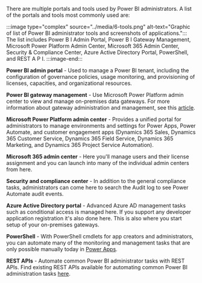 There are multiple portals and tools used by Power BI administrators. A list of the portals and tools most commonly used are:

:::image type="complex" source="../media/6-tools.png" alt-text="Graphic of list of Power BI administrator tools and screenshots of applications.":::
   The list includes Power B I Admin Portal, Power B I Gateway Management, Microsoft Power Platform Admin Center, Microsoft 365 Admin Center, Security & Compliance Center, Azure Active Directory Portal, PowerShell, and REST A P I.
:::image-end:::

**Power BI admin portal** - Used to manage a Power BI tenant, including the configuration of governance policies, usage monitoring, and provisioning of licenses, capacities, and organizational resources.

**Power BI gateway management** - Use Microsoft Power Platform admin center to view and manage on-premises data gateways. For more information about gateway administration and management, see this [article](/power-platform/admin/onpremises-data-gateway-management#manage-gateway-installers/?azure-portal=true).

**Microsoft Power Platform admin center** - Provides a unified portal for administrators to manage environments and settings for Power Apps, Power Automate, and customer engagement apps (Dynamics 365 Sales, Dynamics 365 Customer Service, Dynamics 365 Field Service, Dynamics 365 Marketing, and Dynamics 365 Project Service Automation).

**Microsoft 365 admin center** - Here you'll manage users and their license assignment and you can launch into many of the individual admin centers from here.

**Security and compliance center** - In addition to the general compliance tasks, administrators can come here to search the Audit log to see Power Automate audit events.

**Azure Active Directory portal** - Advanced Azure AD management tasks such as conditional access is managed here. If you support any developer application registration it's also done here. This is also where you start setup of your on-premises gateways.

**PowerShell** - With PowerShell cmdlets for app creators and administrators, you can automate many of the monitoring and management tasks that are only possible manually today in [Power Apps](https://make.powerapps.com/?utm_source=padocs&utm_medium=linkinadoc&utm_campaign=referralsfromdoc&azure-portal=true).

**REST APIs** - Automate common Power BI administrator tasks with REST APIs. Find existing REST APIs available for automating common Power BI administration tasks [here](/rest/api/power-bi/admin/?azure-portal=true).
